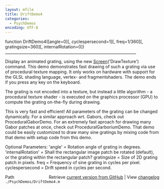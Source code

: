 ```yaml
---
layout: mfile
title: DriftDemo4
categories:
  - PsychDemos
encoding: UTF-8
---
```


function DriftDemo4\(\[angle=0\]\[, cyclespersecond=1\]\[, freq=1/360\]\[, gratingsize=360\]\[, internalRotation=0\]\)
\_\_\_\_\_\_\_\_\_\_\_\_\_\_\_\_\_\_\_\_\_\_\_\_\_\_\_\_\_\_\_\_\_\_\_\_\_\_\_\_\_\_\_\_\_\_\_\_\_\_\_\_\_\_\_\_\_\_\_\_\_\_\_\_\_\_\_

Display an animated grating, using the new [Screen](/docs/Screen)\('DrawTexture'\) command.
This demo demonstrates fast drawing of such a grating via use of procedural
texture mapping. It only works on hardware with support for the GLSL
shading language, vertex- and fragmentshaders. The demo ends if you press
any key on the keyboard.

The grating is not encoded into a texture, but instead a little algorithm - a
procedural texture shader - is executed on the graphics processor \(GPU\)
to compute the grating on-the-fly during drawing.

This is very fast and efficient\! All parameters of the grating can be
changed dynamically. For a similar approach wrt. Gabors, check out
ProceduralGaborDemo. For an extremely fast aproach for drawing many Gabor
patches at once, check out ProceduralGarboriumDemo. That demo could be
easily customized to draw many sine gratings by mixing code from that
demo with setup code from this demo.

Optional Parameters:
'angle' = Rotation angle of grating in degrees.
'internalRotation' = Shall the rectangular image patch be rotated
\(default\), or the grating within the rectangular patch?
gratingsize = Size of 2D grating patch in pixels.
freq = Frequency of sine grating in cycles per pixel.
cyclespersecond = Drift speed in cycles per second.



<div class="code_header" style="text-align:right;">
  <span style="float:left;">Path&nbsp;&nbsp;</span> <span class="counter">Retrieve <a href=
  "https://raw.github.com/Psychtoolbox-3/Psychtoolbox-3/beta/./PsychDemos/DriftDemo4.m">current version from GitHub</a> | View <a href=
  "https://github.com/Psychtoolbox-3/Psychtoolbox-3/commits/beta/./PsychDemos/DriftDemo4.m">changelog</a></span>
</div>
<div class="code">
  <code>./PsychDemos/DriftDemo4.m</code>
</div>

